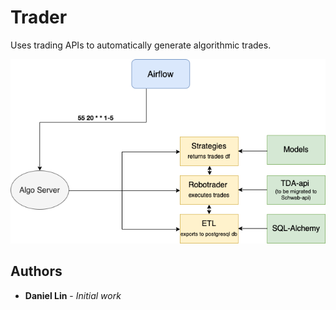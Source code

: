 # Trader

Uses trading APIs to automatically generate algorithmic trades. 

![Diagram](robotrader_diagram.png)

## Authors

* **Daniel Lin** - *Initial work*
